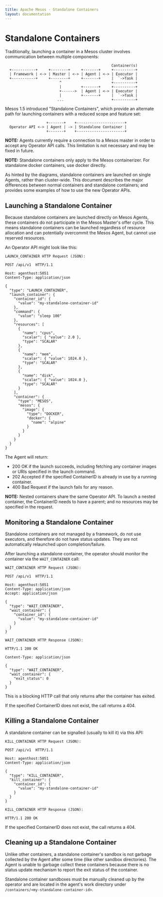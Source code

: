 ```yaml
---
title: Apache Mesos - Standalone Containers
layout: documentation
---
```


# Standalone Containers

Traditionally, launching a container in a Mesos cluster involves
communication between multiple components:

```
                                                 Container(s)
  +-----------+     +--------+     +-------+     +----------+
  | Framework | <-> | Master | <-> | Agent | <-> | Executor |
  +-----------+     +--------+     +-------+     |  `->Task |
                         ^                       +----------+
                         |         +-------+     +----------+
                         +------>  | Agent | <-> | Executor |
                         |         +-------+     |  `->Task |
                        ...                      +----------+
```

Mesos 1.5 introduced "Standalone Containers", which provide an alternate
path for launching containers with a reduced scope and feature set:

```
                   +-------+    +----------------------+
  Operator API <-> | Agent | -> | Standalone Container |
                   +-------+    +----------------------+
```

**NOTE:** Agents currently require a connection to a Mesos master in
order to accept any Operator API calls.  This limitation is not necessary
and may be fixed in future.

**NOTE:** Standalone containers only apply to the Mesos containerizer.
For standalone docker containers, use docker directly.

As hinted by the diagrams, standalone containers are launched on single
Agents, rather than cluster-wide.  This document describes the major
differences between normal containers and standalone containers; and
provides some examples of how to use the new Operator APIs.


## Launching a Standalone Container

Because standalone containers are launched directly on Mesos Agents,
these containers do not participate in the Mesos Master's offer cycle.
This means standalone containers can be launched regardless of resource
allocation and can potentially overcommit the Mesos Agent, but cannot
use reserved resources.

An Operator API might look like this:

```
LAUNCH_CONTAINER HTTP Request (JSON):

POST /api/v1  HTTP/1.1

Host: agenthost:5051
Content-Type: application/json

{
  "type": "LAUNCH_CONTAINER",
  "launch_container": {
    "container_id": {
      "value": "my-standalone-container-id"
    },
    "command": {
      "value": "sleep 100"
    },
    "resources": [
      {
        "name": "cpus",
        "scalar": { "value": 2.0 },
        "type": "SCALAR"
      },
      {
        "name": "mem",
        "scalar": { "value": 1024.0 },
        "type": "SCALAR"
      },
      {
        "name": "disk",
        "scalar": { "value": 1024.0 },
        "type": "SCALAR"
      }
    ],
    "container": {
      "type": "MESOS",
      "mesos": {
        "image": {
          "type": "DOCKER",
          "docker": {
            "name": "alpine"
          }
        }
      }
    }
  }
}
```

The Agent will return:

  * 200 OK if the launch succeeds, including fetching any container images
    or URIs specified in the launch command.
  * 202 Accepted if the specified ContainerID is already in use by a running
    container.
  * 400 Bad Request if the launch fails for any reason.

**NOTE:** Nested containers share the same Operator API.  To launch a nested
container, the ContainerID needs to have a parent; and no resources may be
specified in the request.


## Monitoring a Standalone Container

Standalone containers are not managed by a framework, do not use executors,
and therefore do not have status updates.  They are not automatically
relaunched upon completion/failure.

After launching a standalone container, the operator should monitor the
container via the `WAIT_CONTAINER` call:

```
WAIT_CONTAINER HTTP Request (JSON):

POST /api/v1  HTTP/1.1

Host: agenthost:5051
Content-Type: application/json
Accept: application/json

{
  "type": "WAIT_CONTAINER",
  "wait_container": {
    "container_id": {
      "value": "my-standalone-container-id"
    }
  }
}

WAIT_CONTAINER HTTP Response (JSON):

HTTP/1.1 200 OK

Content-Type: application/json

{
  "type": "WAIT_CONTAINER",
  "wait_container": {
    "exit_status": 0
  }
}
```

This is a blocking HTTP call that only returns after the container has
exited.

If the specified ContainerID does not exist, the call returns a 404.


## Killing a Standalone Container

A standalone container can be signalled (usually to kill it) via this API:

```
KILL_CONTAINER HTTP Request (JSON):

POST /api/v1  HTTP/1.1

Host: agenthost:5051
Content-Type: application/json

{
  "type": "KILL_CONTAINER",
  "kill_container": {
    "container_id": {
      "value": "my-standalone-container-id"
    }
  }
}

KILL_CONTAINER HTTP Response (JSON):

HTTP/1.1 200 OK
```

If the specified ContainerID does not exist, the call returns a 404.


## Cleaning up a Standalone Container

Unlike other containers, a standalone container's sandbox is not garbage
collected by the Agent after some time (like other sandbox directories).
The Agent is unable to garbage collect these containers because there is
no status update mechanism to report the exit status of the container.

Standalone container sandboxes must be manually cleaned up by the operator and
are located in the agent's work directory under
`/containers/<my-standalone-container-id>`.
